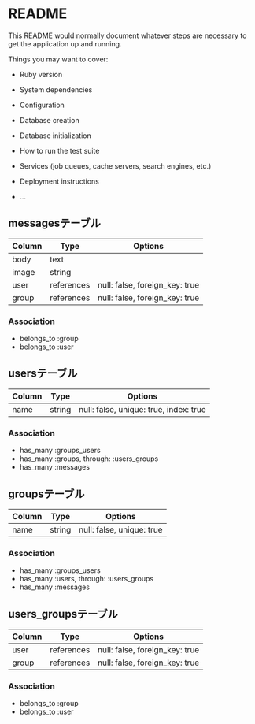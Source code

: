 # README

This README would normally document whatever steps are necessary to get the
application up and running.

Things you may want to cover:

* Ruby version

* System dependencies

* Configuration

* Database creation

* Database initialization

* How to run the test suite

* Services (job queues, cache servers, search engines, etc.)

* Deployment instructions

* ...

## messagesテーブル
|Column|Type|Options|
|----------|-------|----------|
|body|text|
|image|string|
|user|references|null: false, foreign_key: true|
|group|references|null: false, foreign_key: true|

### Association
- belongs_to :group
- belongs_to :user

## usersテーブル
|Column|Type|Options|
|----------|-------|----------|
|name|string|null: false, unique: true, index: true|

### Association
- has_many :groups_users
- has_many :groups, through: :users_groups
- has_many :messages

## groupsテーブル
|Column|Type|Options|
|----------|-------|----------|
|name|string|null: false, unique: true|

### Association
- has_many :groups_users
- has_many :users, through: :users_groups
- has_many :messages

## users_groupsテーブル
|Column|Type|Options|
|----------|-------|----------|
|user|references|null: false, foreign_key: true|
|group|references|null: false, foreign_key: true|

### Association
- belongs_to :group
- belongs_to :user
